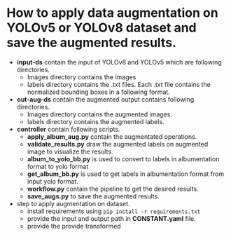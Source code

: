 # How to apply data augmentation on YOLOv5 or YOLOv8 dataset and save the augmented results.

- **input-ds** contain the input of YOLOv8 and YOLOv5 which are following directories.
    - Images directory contains the images
    - labels directory contains the .txt files. Each .txt file contains the normalized bounding boxes in a following format.
- **out-aug-ds** contain the augmented output contains following directories.
    - Images directory contains the augmented images.
    - labels directory contains the augmented labels.
- **controller** contain following scripts.
    - **apply_album_aug.py** contain the augmentated operations.
    - **validate_results.py** draw the augmented labels on augmented image to visualize the results.
    - **album_to_yolo_bb.py** is used to convert to labels in albumentation format to yolo format
    - **get_album_bb.py** is used to get labels in albumentation format from input yolo format.
    - **workflow.py** contain the pipeline to get the desired results.
    - **save_augs.py** to save the augmented results.
- step to apply augmentation on dataset.
    - install requirements using ```pip install -r requirements.txt```
    - provide the input and output path in **CONSTANT.yaml** file.
    - provide the provide transformed